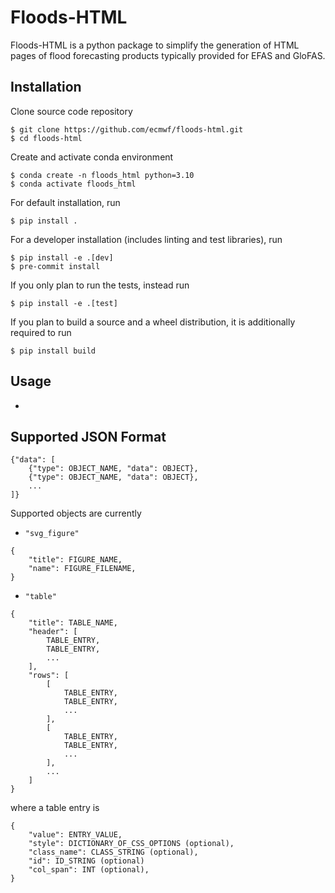 # Floods-HTML

Floods-HTML is a python package to simplify the generation of HTML pages of flood forecasting products typically provided for EFAS and GloFAS.

## Installation

Clone source code repository

    $ git clone https://github.com/ecmwf/floods-html.git
    $ cd floods-html

Create and activate conda environment

    $ conda create -n floods_html python=3.10
    $ conda activate floods_html

For default installation, run

    $ pip install .

For a developer installation (includes linting and test libraries), run

    $ pip install -e .[dev]
    $ pre-commit install

If you only plan to run the tests, instead run

    $ pip install -e .[test]

If you plan to build a source and a wheel distribution, it is additionally required to run

    $ pip install build

## Usage
-

## Supported JSON Format

```
{"data": [
    {"type": OBJECT_NAME, "data": OBJECT},
    {"type": OBJECT_NAME, "data": OBJECT},
    ...
]}
```

Supported objects are currently

- `"svg_figure"`
```
{
    "title": FIGURE_NAME,
    "name": FIGURE_FILENAME,
}
```

- `"table"`
```
{
    "title": TABLE_NAME,
    "header": [
        TABLE_ENTRY,
        TABLE_ENTRY,
        ...
    ],
    "rows": [
        [
            TABLE_ENTRY,
            TABLE_ENTRY,
            ...
        ],
        [
            TABLE_ENTRY,
            TABLE_ENTRY,
            ...
        ],
        ...
    ]
}
```
where a table entry is
```
{
    "value": ENTRY_VALUE,
    "style": DICTIONARY_OF_CSS_OPTIONS (optional),
    "class_name": CLASS_STRING (optional),
    "id": ID_STRING (optional)
    "col_span": INT (optional),
}
```
